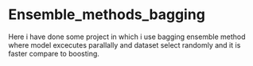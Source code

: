 # Ensemble_methods_bagging
Here i have done some project in which i use bagging ensemble method where model excecutes parallally and dataset select randomly and it is faster compare to boosting.
